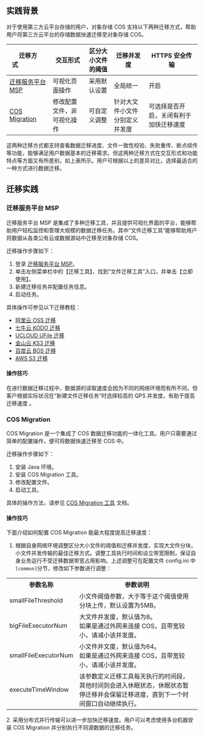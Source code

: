 ## 实践背景

对于使用第三方云平台存储的用户，对象存储 COS 支持以下两种迁移方式，帮助用户将第三方云平台的存储数据快速迁移至对象存储 COS。


| 迁移方式&nbsp;&nbsp;&nbsp;&nbsp;&nbsp;&nbsp;&nbsp;&nbsp;&nbsp;&nbsp;&nbsp;&nbsp;&nbsp;&nbsp;&nbsp;&nbsp; | 交互形式                   | 区分大小文件的阈值 | 迁移并发度                     | HTTPS 安全传输                         |
| ------------------------------------------------------------ | -------------------------- | ------------------ | ------------------------------ | -------------------------------------- |
| [迁移服务平台 MSP](#msp)                                     | 可视化页面操作             | 采用默认设置       | 全局统一                       | 开启                                   |
| [COS Migration](#cos)                                        | 修改配置文件，非可视化操作 | 可自定义调整       | 针对大文件小文件分别定义并发度 | 可选择是否开启，关闭有利于加快迁移速度 |


这两种迁移方式都支持查看数据迁移进度、文件一致性校验、失败重传、断点续传等功能，能够满足用户数据基本的迁移需求。但这两种迁移方式在交互形式和功能特点等方面又有所差别，如上表所示。用户可根据以上的差异对比，选择最适合的一种方式进行数据迁移。


## 迁移实践

<span id=msp>

### 迁移服务平台 MSP

迁移服务平台 MSP 是集成了多种迁移工具，并且提供可视化界面的平台，能够帮助用户轻松监控和管理大规模的数据迁移任务。其中“文件迁移工具”能够帮助用户将数据从各类公有云或数据源站中迁移至对象存储 COS。

迁移操作步骤如下：

1. 登录 [迁移服务平台 MSP](https://console.cloud.tencent.com/msp)。
1. 单击左侧菜单栏中的【迁移工具】，找到“文件迁移工具”入口，并单击【立即使用】。
2. 新建迁移任务并配置任务信息。
3. 启动任务。

具体操作可参见以下迁移教程：

- [阿里云 OSS 迁移](https://cloud.tencent.com/document/product/659/37855)
- [七牛云 KODO 迁移](https://cloud.tencent.com/document/product/659/38008)
- [UCLOUD UFile 迁移](https://cloud.tencent.com/document/product/659/38003)
- [金山云 KS3 迁移](https://cloud.tencent.com/document/product/659/38007)
- [百度云 BOS 迁移](https://cloud.tencent.com/document/product/659/38006)
- [AWS S3 迁移](https://cloud.tencent.com/document/product/659/38799)

#### 操作技巧

在进行数据迁移过程中，数据源的读取速度会因为不同的网络环境而有所不同，但客户根据实际状况在“新建文件迁移任务”时选择较高的 QPS 并发度，有助于提高迁移速度 。





<span id=cos>

### COS Migration 

COS Migration 是一个集成了 COS 数据迁移功能的一体化工具。用户只需要通过简单的配置操作，便可将数据快速迁移至 COS 中。

迁移操作步骤如下：

1. 安装 Java 环境。
2. 安装 COS Migration 工具。
3. 修改配置文件。
4. 启动工具。

具体的操作方法，请参见 [COS Migration 工具](https://cloud.tencent.com/document/product/436/15392) 文档。

#### 操作技巧

下面介绍如何配置 COS Migration 能最大程度提高迁移速度：

1. 根据自身网络环境调整区分大小文件的阈值和迁移并发度，实现大文件分块，小文件并发传输的最佳迁移方式。调整工具执行时间和设立带宽限制，保证自身业务运行不受迁移数据带宽占用影响。上述调整可在配置文件 config.ini 中`[common]`分节，修改如下参数进行调整：
<table>
   <tr>
      <th>参数名称</td>
      <th>参数说明</td>
   </tr>
   <tr>
      <td>smallFileThreshold</td>
      <td>小文件阈值参数，大于等于这个阈值使用分块上传，默认设置为5MB。</td>
   </tr>
   <tr>
      <td>bigFileExecutorNum</td>
      <td>大文件并发度，默认值为8。<br>如果是通过外网来连接 COS，且带宽较小，请减小该并发度。</td>
   </tr>
   <tr>
      <td>smallFileExecutorNum</td>
      <td>小文件并文度，默认值为64。<br>如果是通过外网来连接 COS，且带宽较小，请减小该并发度。</td>
   </tr>
   <tr>
      <td>executeTimeWindow</td>
      <td>该参数定义迁移工具每天执行的时间段，其他时间则会进入休眠状态，休眠状态暂停迁移并会保留迁移进度，直到下一个时间窗口自动继续执行。</td>
   </tr>
</table>
2. 采用分布式并行传输可以进一步加快迁移速度。用户可以考虑使用多台机器安装 COS Migration 并分别执行不同源数据的迁移任务。



